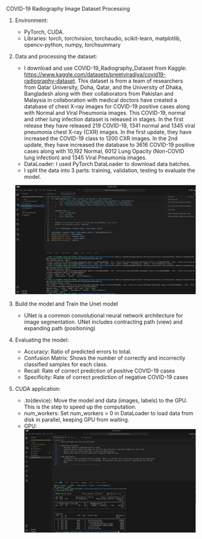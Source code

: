 COVID-19 Radiography Image Dataset Processing

1. Environment:
    - PyTorch, CUDA.
    - Libraries: torch, torchvision, torchaudio, scikit-learn, matplotlib, opencv-python, numpy, torchsummary

2. Data and processing the dataset:
    - I download and use COVID-19_Radiography_Dataset from Kaggle: https://www.kaggle.com/datasets/preetviradiya/covid19-radiography-dataset. This dataset is from a team of researchers from Qatar University, Doha, Qatar, and the University of Dhaka, Bangladesh along with their collaborators from Pakistan and Malaysia in collaboration with medical doctors have created a database of chest X-ray images for COVID-19 positive cases along with Normal and Viral Pneumonia images. This COVID-19, normal and other lung infection dataset is released in stages. In the first release they have released 219 COVID-19, 1341 normal and 1345 viral pneumonia chest X-ray (CXR) images. In the first update, they have increased the COVID-19 class to 1200 CXR images. In the 2nd update, they have increased the database to 3616 COVID-19 positive cases along with 10,192 Normal, 6012 Lung Opacity (Non-COVID lung infection) and 1345 Viral Pneumonia images.
    - DataLoader: I used PyTorch DataLoader to download data batches.
    - I split the data into 3 parts: training, validation, testing to evaluate the model.

    ![alt text](/image/data_processing.png)

3. Build the model and Train the Unet model
    - UNet is a common convolutional neural network architecture for image segmentation. UNet includes contracting path (view) and expanding path (positioning)
    
4. Evaluating the model:
    - Accuracy: Ratio of predicted errors to total.
    - Confusion Matrix: Shows the number of correctly and incorrectly classified samples for each class.
    - Recall: Rate of correct prediction of positive COVID-19 cases
    - Specificity: Rate of correct prediction of negative COVID-19 cases

5. CUDA application:
    - .to(device): Move the model and data (images, labels) to the GPU. This is the step to speed up the computation.
    - num_workers: Set num_workers > 0 in DataLoader to load data from disk in parallel, keeping GPU from waiting.
    - GPU:
    ![alt text](/image/GPU.png)
